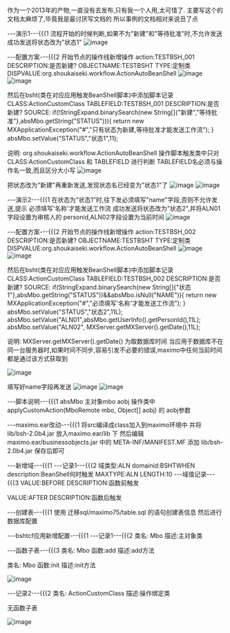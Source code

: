作为一个2013年的产物,一直没有去发布,只有我一个人用,太可惜了.
主要写这个的文档太麻烦了,毕竟我是最讨厌写文档的
所以事例的文档相对来说丑了点

---演示1---{{{1
流程开始的时候判断,如果不为"新建"和"等待批准"时,不允许发送
成功发送将状态改为"状态1"
![image](http://git.oschina.net/shoukaiseki/maximobeanshell/raw/master/image/testbshtapp001.png)

---配置方案---{{{2
开始节点的操作线新增操作
action:TESTBSH_001
DESCRIPTION:是否新建?
OBJECTNAME:TESTBSHT
TYPE:定制类
DISPVALUE:org.shoukaiseki.workflow.ActionAutoBeanShell
![image](http://git.oschina.net/shoukaiseki/maximobeanshell/raw/master/image/testbsh001.png)
![image](http://git.oschina.net/shoukaiseki/maximobeanshell/raw/master/image/action001.png)

然后在bsht(类在对应应用触发BeanShell脚本)中添加脚本记录
CLASS:ActionCustomClass
TABLEFIELD:TESTBSH_001
DESCRIPTION:是否新建?
SOURCE:
if(!StringExpand.binarySearch(new String[]{"新建","等待批准"},absMbo.getString("STATUS"))){
	return new MXApplicationException("#","只有状态为新建,等待批准才能发送工作流");
}
absMbo.setValue("STATUS","状态1",11);

说明:
org.shoukaiseki.workflow.ActionAutoBeanShell 操作脚本触发类中只对 CLASS:ActionCustomClass 和 TABLEFIELD 进行判断
TABLEFIELD名必须与操作名一致,而且区分大小写
![image](http://git.oschina.net/shoukaiseki/maximobeanshell/raw/master/image/bshtscript001.png)


把状态改为"新建"再重新发送,发现状态名已经变为"状态1"了
![image](http://git.oschina.net/shoukaiseki/maximobeanshell/raw/master/image/testbshtapp002.png)
![image](http://git.oschina.net/shoukaiseki/maximobeanshell/raw/master/image/testbshtapp003.png)

---演示2---{{{1
在状态为"状态1"时,往下发必须填写"name"字段,否则不允许发送,提示  必须填写'名称'才能发送工作流
成功发送将状态改为"状态2",并将ALN01字段设置为审核人的 personid,ALN02字段设置为当前时间
![image](http://git.oschina.net/shoukaiseki/maximobeanshell/raw/master/image/testbshtapp004.png)

---配置方案---{{{2
开始节点的操作线新增操作
action:TESTBSH_002
DESCRIPTION:是否新建?
OBJECTNAME:TESTBSHT
TYPE:定制类
DISPVALUE:org.shoukaiseki.workflow.ActionAutoBeanShell
![image](http://git.oschina.net/shoukaiseki/maximobeanshell/raw/master/image/testbsh002.png)
![image](http://git.oschina.net/shoukaiseki/maximobeanshell/raw/master/image/action002.png)

然后在bsht(类在对应应用触发BeanShell脚本)中添加脚本记录
CLASS:ActionCustomClass
TABLEFIELD:TESTBSH_002
DESCRIPTION:是否新建?
SOURCE:
if(StringExpand.binarySearch(new String[]{"状态1"},absMbo.getString("STATUS"))&&absMbo.isNull("NAME")){
	return new MXApplicationException("#","必须填写'名称'才能发送工作流");
}
absMbo.setValue("STATUS","状态2",11L);
absMbo.setValue("ALN01",absMbo.getUserInfo().getPersonId(),11L);
absMbo.setValue("ALN02", MXServer.getMXServer().getDate(),11L);

说明:
MXServer.getMXServer().getDate() 为取数据库时间
当应用于数据库不在同一台服务器时,如果时间不同步,容易引发不必要的错误,maximo中任何当前时间都是通过该方式获取到

![image](http://git.oschina.net/shoukaiseki/maximobeanshell/raw/master/image/bshtscript002.png)


填写好name字段再发送
![image](http://git.oschina.net/shoukaiseki/maximobeanshell/raw/master/image/testbshtapp005.png)
![image](http://git.oschina.net/shoukaiseki/maximobeanshell/raw/master/image/testbshtapp006.png)






---脚本说明---{{{1
 absMbo                           主对象mbo
 aobj                             操作类中 applyCustomAction(MboRemote mbo, Object[] aobj) 的 aobj参数





---maximo.ear改动---{{{1
将src编译成class加入到maximo环境中
并将 lib/bsh-2.0b4.jar 放入maximo.ear/lib 下
然后编辑 maximo.ear/businessobjects.jar 中的 META-INF/MANIFEST.MF 添加 lib/bsh-2.0b4.jar 保存后即可




---新增域---{{{1
---记录1---{{{2
域类型:ALN
domainid:BSHTWHEN
description:BeanShell何时触发
MAXTYPE:ALN
LENGTH:10
---域值记录---{{{3
VALUE:BEFORE
DESCRIPTION:函数前触发


VALUE:AFTER
DESCRIPTION:函数后触发


---创建表---{{{1
使用 迁移sql/maximo75/table.sql 的语句创建表信息
然后进行数据库配置


---bshtcf应用新增配置---{{{1
---记录1---{{{2
类名: Mbo
描述:主对象类

---函数子表---{{{3
类名: Mbo
函数:add
描述:add方法

类名: Mbo
函数:init
描述:init方法

![image](http://git.oschina.net/shoukaiseki/maximobeanshell/raw/master/image/bshtcf001.png)


---记录2---{{{2
类名: ActionCustomClass
描述:操作绑定类

无函数子表

![image](http://git.oschina.net/shoukaiseki/maximobeanshell/raw/master/image/bshtcf002.png)

